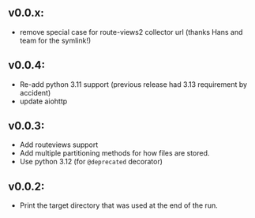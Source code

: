 ## v0.0.x:

  * remove special case for route-views2 collector url (thanks Hans and team for the symlink!)

## v0.0.4:

  * Re-add python 3.11 support (previous release had 3.13 requirement by accident)
  * update aiohttp

## v0.0.3:

  * Add routeviews support
  * Add multiple partitioning methods for how files are stored.
  * Use python 3.12 (for `@deprecated` decorator)

## v0.0.2:

  * Print the target directory that was used at the end of the run.
